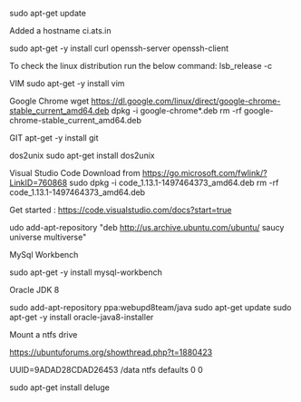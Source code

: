 sudo apt-get update

Added a hostname ci.ats.in

sudo apt-get -y install curl openssh-server openssh-client

To check the linux distribution run the below command:
lsb_release -c

VIM
sudo apt-get -y install vim

Google Chrome
wget https://dl.google.com/linux/direct/google-chrome-stable_current_amd64.deb
dpkg -i google-chrome*.deb
rm -rf google-chrome-stable_current_amd64.deb

GIT
apt-get -y install git

dos2unix
sudo apt-get install dos2unix

Visual Studio Code
Download from https://go.microsoft.com/fwlink/?LinkID=760868
sudo dpkg -i code_1.13.1-1497464373_amd64.deb
rm -rf code_1.13.1-1497464373_amd64.deb

Get started : https://code.visualstudio.com/docs?start=true

udo add-apt-repository "deb http://us.archive.ubuntu.com/ubuntu/ saucy universe multiverse"

MySql Workbench

sudo apt-get -y install mysql-workbench

Oracle JDK 8

sudo add-apt-repository ppa:webupd8team/java
sudo apt-get update
sudo apt-get -y install oracle-java8-installer

Mount a ntfs drive

https://ubuntuforums.org/showthread.php?t=1880423

UUID=9ADAD28CDAD26453 /data     ntfs    defaults    0       0

sudo apt-get install deluge
